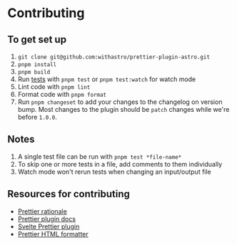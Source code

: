 # Contributing

## To get set up

1. `git clone git@github.com:withastro/prettier-plugin-astro.git`
1. `pnpm install`
1. `pnpm build`
1. Run [tests](https://vitest.dev/guide/) with `pnpm test` or `pnpm test:watch` for watch mode
1. Lint code with `pnpm lint`
1. Format code with `pnpm format`
1. Run `pnpm changeset` to add your changes to the changelog on version bump.
   Most changes to the plugin should be `patch` changes while we're before `1.0.0`.

## Notes

1. A single test file can be run with `pnpm test *file-name*`
1. To skip one or more tests in a file, add comments to them individually
1. Watch mode won't rerun tests when changing an input/output file

## Resources for contributing

- [Prettier rationale](https://prettier.io/docs/en/rationale.html)
- [Prettier plugin docs](https://prettier.io/docs/en/plugins.html)
- [Svelte Prettier plugin](https://github.com/sveltejs/prettier-plugin-svelte)
- [Prettier HTML formatter](https://github.com/prettier/prettier/tree/main/src/language-html)
